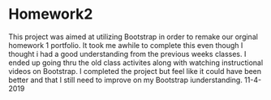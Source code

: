 # Homework2
This project was aimed at utilizing Bootstrap in order to remake our orginal homework 1 portfolio. It took me awhile to complete this even though I thought i had a good understanding from the previous weeks classes. I ended up going thru the old class activites along with watching instructional videos on Bootstrap. I completed the project but feel like it could have been better and that I still need to improve on my Bootstrap iunderstanding. 11-4-2019